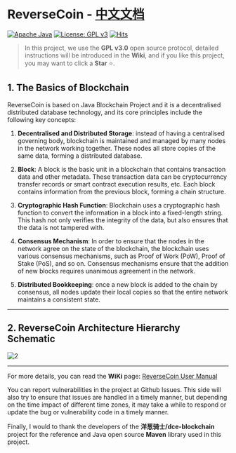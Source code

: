 # ReverseCoin - [中文文档](https://github.com/blueokanna/ReverseCoin/blob/main/README_zh.md)

[![Apache Java](https://img.shields.io/badge/logo-apache-yellow?logo=apache-maven)](https://www.apache.org/foundation/marks/)
[![License: GPL v3](https://img.shields.io/badge/License-GPLv3-blue.svg)](https://www.gnu.org/licenses/gpl-3.0)
[![Hits](https://hits.sh/github.com/blueokanna/ReverseCoin.git.svg?color=fe7d37)](https://hits.sh/github.com/blueokanna/ReverseCoin.git/)

> In this project, we use the **GPL v3.0** open source protocol, detailed instructions will be introduced in the **Wiki**, and if you like this project, you may want to click a **Star** ⭐.

## 1. The Basics of Blockchain

ReverseCoin is based on Java Blockchain Project and it is a decentralised distributed database technology, and its core principles include the following key concepts:

1. **Decentralised and Distributed Storage**: instead of having a centralised governing body, blockchain is maintained and managed by many nodes in the network working together. These nodes all store copies of the same data, forming a distributed database.

2. **Block**: A block is the basic unit in a blockchain that contains transaction data and other metadata. These transaction data can be cryptocurrency transfer records or smart contract execution results, etc. Each block contains information from the previous block, forming a chain structure.

3. **Cryptographic Hash Function**: Blockchain uses a cryptographic hash function to convert the information in a block into a fixed-length string. This hash not only verifies the integrity of the data, but also ensures that the data is not tampered with.

4. **Consensus Mechanism**: In order to ensure that the nodes in the network agree on the state of the blockchain, the blockchain uses various consensus mechanisms, such as Proof of Work (PoW), Proof of Stake (PoS), and so on. Consensus mechanisms ensure that the addition of new blocks requires unanimous agreement in the network.

5. **Distributed Bookkeeping**: once a new block is added to the chain by consensus, all nodes update their local copies so that the entire network maintains a consistent state.

***
## 2. ReverseCoin Architecture Hierarchy Schematic
![2](https://github.com/blueokanna/ReverseCoin/assets/56761243/de6f64da-2d4c-4c6e-9005-17d1b7173f0c)

----
For more details, you can read the **WiKi** page: [ReverseCoin User Manual](https://github.com/blueokanna/ReverseCoin/wiki/ReverseCoin-User-Manual)

You can report vulnerabilities in the project at Github Issues. This side will also try to ensure that issues are handled in a timely manner, but depending on the time impact of different time zones, it may take a while to respond or update the bug or vulnerability code in a timely manner.

Finally, I would to thank the developers of the **洋葱骑士/dce-blockchain** project for the reference and Java open source **Maven** library used in this project.
